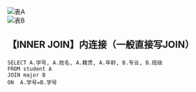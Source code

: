 ![表A](https://github.com/ZhengyuanHan/CS/blob/main/img/%E8%A1%A8A.png)  
![表B](https://github.com/ZhengyuanHan/CS/blob/main/img/%E8%A1%A8B.png)

## 【INNER JOIN】内连接（一般直接写JOIN）
```
SELECT A.学号, A.姓名, A.籍贯, A.年龄, B.专业, B.班级
FROM student A
JOIN major B  
ON  A.学号=B.学号
```
